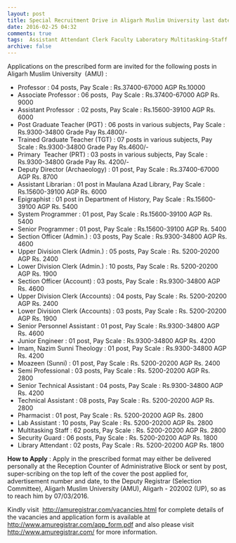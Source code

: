 ```yaml
---
layout: post
title: Special Recruitment Drive in Aligarh Muslim University last date 7th March-2016   
date: 2016-02-25 04:32
comments: true
tags:  Assistant Attendant Clerk Faculty Laboratory Multitasking-Staff Programmer Teacher University UP 
archive: false
---
```

Applications on the prescribed form are invited for the following posts in Aligarh Muslim University  (AMU) :

- Professor : 04 posts, Pay Scale : Rs.37400-67000 AGP Rs.10000
- Associate Professor : 06 posts,  Pay Scale : Rs.37400-67000 AGP Rs. 9000
- Assistant Professor  : 02 posts, Pay Scale : Rs.15600-39100 AGP Rs. 6000
- Post Graduate Teacher (PGT) : 06 posts in various subjects, Pay Scale : Rs.9300-34800 Grade Pay Rs.4800/- 
- Trained Graduate Teacher (TGT) : 07 posts in various subjects, Pay Scale : Rs.9300-34800 Grade Pay Rs.4600/-
- Primary  Teacher (PRT) : 03 posts in various subjects, Pay Scale : Rs.9300-34800 Grade Pay Rs. 4200/- 
- Deputy Director (Archaeology) : 01 post, Pay Scale : Rs.37400-67000 AGP Rs. 8700
- Assistant Librarian : 01 post in Maulana Azad Library, Pay Scale : Rs.15600-39100 AGP Rs. 6000
- Epigraphist : 01 post in Department of History, Pay Scale : Rs.15600-39100 AGP Rs. 5400
- System Programmer : 01 post, Pay Scale : Rs.15600-39100 AGP Rs. 5400 
- Senior Programmer : 01 post, Pay Scale : Rs.15600-39100 AGP Rs. 5400
- Section Officer (Admin.) : 03 posts, Pay Scale : Rs.9300-34800 AGP Rs. 4600
- Upper Division Clerk (Admin.) : 05 posts, Pay Scale : Rs. 5200-20200 AGP Rs. 2400 
- Lower Division Clerk (Admin.) : 10 posts, Pay Scale : Rs. 5200-20200 AGP Rs. 1900
- Section Officer (Account) : 03 posts, Pay Scale : Rs.9300-34800 AGP Rs. 4600
- Upper Division Clerk (Accounts) : 04 posts, Pay Scale : Rs. 5200-20200 AGP Rs. 2400 
- Lower Division Clerk (Accounts) : 03 posts, Pay Scale : Rs. 5200-20200 AGP Rs. 1900 
- Senior Personnel Assistant : 01 post, Pay Scale : Rs.9300-34800 AGP Rs. 4600
- Junior Engineer : 01 post, Pay Scale : Rs.9300-34800 AGP Rs. 4200
- Imam, Nazim Sunni Theology : 01 post, Pay Scale : Rs.9300-34800 AGP Rs. 4200 
- Moazeen (Sunni) : 01 post, Pay Scale : Rs. 5200-20200 AGP Rs. 2400 
- Semi Professional : 03 posts, Pay Scale : Rs. 5200-20200 AGP Rs. 2800 
- Senior Technical Assistant : 04 posts, Pay Scale : Rs.9300-34800 AGP Rs. 4200
- Technical Assistant : 08 posts, Pay Scale : Rs. 5200-20200 AGP Rs. 2800 
- Pharmacist : 01 post, Pay Scale : Rs. 5200-20200 AGP Rs. 2800 
- Lab Assistant : 10 posts, Pay Scale : Rs. 5200-20200 AGP Rs. 2800 
- Multitasking Staff : 62 posts, Pay Scale : Rs. 5200-20200 AGP Rs. 2800 
- Security Guard : 06 posts, Pay Scale : Rs. 5200-20200 AGP Rs. 1800 
- Library Attendant : 02 posts, Pay Scale : Rs. 5200-20200 AGP Rs. 1800 

**How to Apply** : Apply in the prescribed format may either be delivered personally at the Reception Counter of Administrative Block or sent by post, super-scribing on the top left of the cover the post applied for, advertisement number and date, to the Deputy Registrar (Selection Committee), Aligarh Muslim University (AMU), Aligarh - 202002 (UP), so as to reach him by 07/03/2016. 

Kindly visit  <http://amuregistrar.com/vacancies.html> for complete details of the vacancies and application form is available at <http://www.amuregistrar.com/app_form.pdf> and also please visit <http://www.amuregistrar.com/> for more information.




